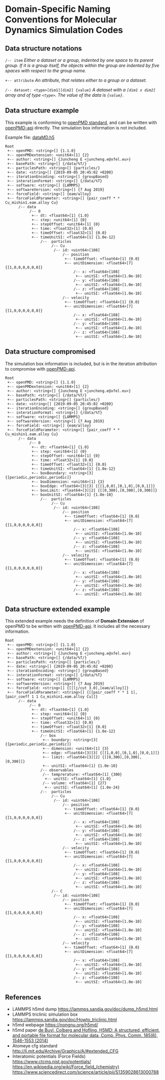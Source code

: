 # Domain-Specific Naming Conventions for Molecular Dynamics Simulation Codes

## Data structure notations

`/-- item` *Either a dataset or a group, indented by one space to its parent group. If it is a group itself, the objects within the group are indented by five spaces with respect to the group name.*

`+-- attribute` *An attribute, that relates either to a group or a dataset.*

`/-- dataset: <type>[dim1][dim2] {value}` *A dataset with a `[dim1 x dim2]` array and of type `<type>`. The value of the data is `{value}`.*

## Data structure example
This example is conforming to [openPMD standard](https://github.com/openPMD/openPMD-standard/blob/latest/STANDARD.md), and can be written with [openPMD-api](https://github.com/openPMD/openPMD-api) directly. The simulation box information is not included.

Example file: [dataMD.h5](./dataMD.h5)

```
Root
 +-- openPMD: <string>[] {1.1.0}
 +-- openPMDextension: <unit64>[1] {2}
 +-- author: <string>[] {Juncheng E <juncheng.e@xfel.eu>} 
 +-- basePath: <string>[] {/data/%T/}
 +-- particlesPath: <string>[] {particles/}
 +-- date: <string>[] {2019-09-05 20:45:02 +0200}
 +-- iterationEncoding: <string>[] {groupBased}
 +-- interationFormat: <string>[] {/data/%T}
 +-- software: <string>[] {LAMMPS}
 +-- softwareVersion: <string>[] {7 Aug 2019}
 +-- forceField: <string>[] {eam/alloy}
 +-- forceFieldParameter: <string>[] {pair_coeff * * Cu_mishin1.eam.alloy Cu}
      /-- data
           /-- 0
            +-- dt: <float64>[1] {1.0}
            +-- step: <unit64>[1] {0}
            +-- stepOffset: <unit64>[1] {0}
            +-- time: <float32>[1] {0.0}
            +-- timeOffset: <float32>[1] {0.0}
            +-- timeUnitSI: <float64>[1] {1.0e-12}
                /--  particles
                     /-- Cu
                      /-- id: <uint64>[108]
                          /-- position
                           +-- timeOffset: <float64>[1] {0.0}
                           +-- unitDimension: <float64>[7] {[1,0,0,0,0,0,0]}
                               /-- x: <float64>[108]
                                +-- unitSI: <float64>[1.0e-10]
                               /-- y: <float64>[108]
                                +-- unitSI: <float64>[1.0e-10]
                               /-- z: <float64>[108]
                                +-- unitSI: <float64>[1.0e-10]
                          /-- velocity
                           +-- timeOffset: <float64>[1] {0.0}
                           +-- unitDimension: <float64>[7] {[1,0,0,0,0,0,0]}
                               /-- x: <float64>[108]
                                +-- unitSI: <float64>[1.0e-10]
                               /-- y: <float64>[108]
                                +-- unitSI: <float64>[1.0e-10]
                               /-- z: <float64>[108]
                                +-- unitSI: <float64>[1.0e-10]
```

## Data structure compromised
The simulation box information is included, but is in the iteration attribution to compromise with [openPMD-api](https://github.com/openPMD/openPMD-api).
```
Root
 +-- openPMD: <string>[] {1.1.0}
 +-- openPMDextension: <unit64>[1] {2}
 +-- author: <string>[] {Juncheng E <juncheng.e@xfel.eu>} 
 +-- basePath: <string>[] {/data/%T/}
 +-- particlesPath: <string>[] {particles/}
 +-- date: <string>[] {2019-09-05 20:45:02 +0200}
 +-- iterationEncoding: <string>[] {groupBased}
 +-- interationFormat: <string>[] {/data/%T}
 +-- software: <string>[] {LAMMPS}
 +-- softwareVersion: <string>[] {7 Aug 2019}
 +-- forceField: <string>[] {eam/alloy}
 +-- forceFieldParameter: <string>[] {pair_coeff * * Cu_mishin1.eam.alloy Cu}
      /-- data
           /-- 0
            +-- dt: <float64>[1] {1.0}
            +-- step: <unit64>[1] {0}
            +-- stepOffset: <unit64>[1] {0}
            +-- time: <float32>[1] {0.0}
            +-- timeOffset: <float32>[1] {0.0}
            +-- timeUnitSI: <float64>[1] {1.0e-12}
            +-- boxBoundary: <string>[3] {[periodic,periodic,periodic]}
            +-- boxDimension: <unit64>[1] {3}
            +-- boxEdge: <float64>[3][3] {[[1,0,0],[0,1,0],[0,0,1]]}
            +-- boxLimit: <float64>[3][2] {[[0,300],[0,300],[0,300]]}
            +-- boxUnitSI: <float64>[1] {1.0e-10}
                /--  particles
                     /-- Cu
                      /-- id: <uint64>[108]
                          /-- position
                           +-- timeOffset: <float64>[1] {0.0}
                           +-- unitDimension: <float64>[7] {[1,0,0,0,0,0,0]}
                               /-- x: <float64>[108]
                                +-- unitSI: <float64>[1.0e-10]
                               /-- y: <float64>[108]
                                +-- unitSI: <float64>[1.0e-10]
                               /-- z: <float64>[108]
                                +-- unitSI: <float64>[1.0e-10]
                          /-- velocity
                           +-- timeOffset: <float64>[1] {0.0}
                           +-- unitDimension: <float64>[7] {[1,0,0,0,0,0,0]}
                               /-- x: <float64>[108]
                                +-- unitSI: <float64>[1.0e-10]
                               /-- y: <float64>[108]
                                +-- unitSI: <float64>[1.0e-10]
                               /-- z: <float64>[108]
                                +-- unitSI: <float64>[1.0e-10]
```

## Data structure extended example 
This extended example needs the definition of **Domain Extension** of openPMD to be written with [openPMD-api](https://github.com/openPMD/openPMD-api). It includes all the necessary information.
```
Root
 +-- openPMD: <string>[] {1.1.0}
 +-- openPMDextension: <unit64>[1] {2}
 +-- author: <string>[] {Juncheng E <juncheng.e@xfel.eu>} 
 +-- basePath: <string>[] {/data/%T/}
 +-- particlesPath: <string>[] {particles/}
 +-- date: <string>[] {2019-09-05 20:45:02 +0200}
 +-- iterationEncoding: <string>[] {groupBased}
 +-- interationFormat: <string>[] {/data/%T}
 +-- software: <string>[] {LAMMPS}
 +-- softwareVersion: <string>[] {7 Aug 2019}
 +-- forceField: <string>[] {[[lj/cut 3.0],[eam/alloy]]}
 +-- forceFieldParameter: <string>[] {[[pair_coeff * * 1 1],[pair_coeff 1 1 Cu_mishin1.eam.alloy Cu]]}
      /-- data
           /-- 0
            +-- dt: <float64>[1] {1.0}
            +-- step: <unit64>[1] {0}
            +-- stepOffset: <unit64>[1] {0}
            +-- time: <float32>[1] {0.0}
            +-- timeOffset: <float32>[1] {0.0}
            +-- timeUnitSI: <float64>[1] {1.0e-12}
                /-- box
                 +-- boundary: <string>[3] {[periodic,periodic,periodic]}
                 +-- dimension: <unit64>[1] {3}
                 +-- edge: <float64>[3][3] {[[1,0,0],[0,1,0],[0,0,1]]}
                 +-- limit: <float64>[3][2] {[[0,300],[0,300],[0,300]]}
                 +-- unitSI: <float64>[1] {1.0e-10}
                /-- observables
                 /-- temprerature: <float64>[1] {300}
                  +-- unitSI: <float64>[1] {1.0} 
                 /-- volume: <float64>[1] {27}
                  +-- unitSI: <float64>[1] {1.0e-24}
                /--  particles
                     /-- Cu
                      /-- id: <uint64>[108]
                          /-- position
                           +-- timeOffset: <float64>[1] {0.0}
                           +-- unitDimension: <float64>[7] {[1,0,0,0,0,0,0]}
                               /-- x: <float64>[108]
                                +-- unitSI: <float64>[1.0e-10]
                               /-- y: <float64>[108]
                                +-- unitSI: <float64>[1.0e-10]
                               /-- z: <float64>[108]
                                +-- unitSI: <float64>[1.0e-10]
                          /-- velocity
                           +-- timeOffset: <float64>[1] {0.0}
                           +-- unitDimension: <float64>[7] {[1,0,0,0,0,0,0]}
                               /-- x: <float64>[108]
                                +-- unitSI: <float64>[1.0e-10]
                               /-- y: <float64>[108]
                                +-- unitSI: <float64>[1.0e-10]
                               /-- z: <float64>[108]
                                +-- unitSI: <float64>[1.0e-10]
                     /-- C
                      /-- id: <uint64>[108]
                          /-- position
                           +-- timeOffset: <float64>[1] {0.0}
                           +-- unitDimension: <float64>[7] {[1,0,0,0,0,0,0]}
                               /-- x: <float64>[108]
                                +-- unitSI: <float64>[1.0e-10]
                               /-- y: <float64>[108]
                                +-- unitSI: <float64>[1.0e-10]
                               /-- z: <float64>[108]
                                +-- unitSI: <float64>[1.0e-10]
                          /-- velocity
                           +-- timeOffset: <float64>[1] {0.0}
                           +-- unitDimension: <float64>[7] {[1,0,0,0,0,0,0]}
                               /-- x: <float64>[108]
                                +-- unitSI: <float64>[1.0e-10]
                               /-- y: <float64>[108]
                                +-- unitSI: <float64>[1.0e-10]
                               /-- z: <float64>[108]
                                +-- unitSI: <float64>[1.0e-10]
```
## References
* LAMMPS h5md dump 
https://lammps.sandia.gov/doc/dump_h5md.html
* LAMMPS triclinic simulation box
https://lammps.sandia.gov/doc/Howto_triclinic.html
* h5md webpage
https://nongnu.org/h5md/
* h5md paper
[de Buyl, Colberg and Hofling, H5MD: A structured, efficient, and portable file format for molecular data, Comp. Phys. Comm. 185(6), 1546-1553 (2014)](https://www.sciencedirect.com/science/article/pii/S0010465514000447)
* Atomeye cfg standard 
http://li.mit.edu/Archive/Graphics/A/#extended_CFG
* Interatomic potentials (Force Fields)
https://www.ctcms.nist.gov/potentials/
https://en.wikipedia.org/wiki/Force_field_(chemistry)
https://www.sciencedirect.com/science/article/pii/S1359028613000788

